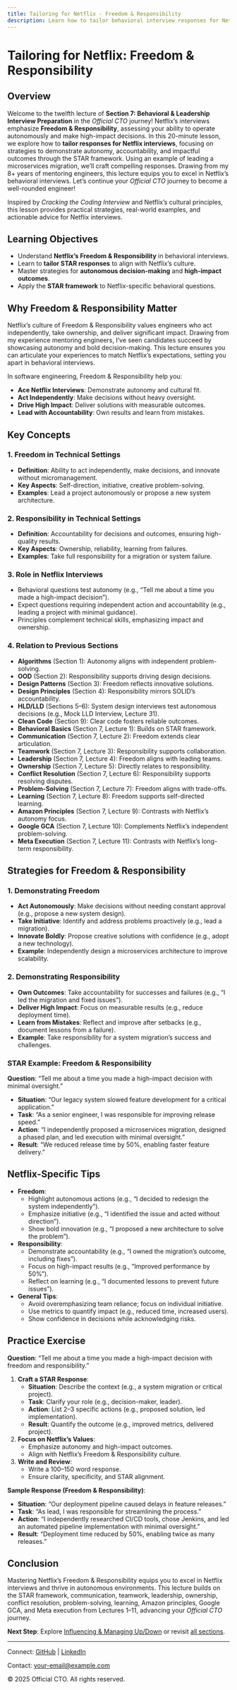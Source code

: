 ```yaml
---
title: Tailoring for Netflix - Freedom & Responsibility
description: Learn how to tailor behavioral interview responses for Netflix using the STAR framework, focusing on Freedom & Responsibility, with examples like leading a microservices migration.
---
```


# Tailoring for Netflix: Freedom & Responsibility

## Overview
Welcome to the twelfth lecture of **Section 7: Behavioral & Leadership Interview Preparation** in the *Official CTO* journey! Netflix’s interviews emphasize **Freedom & Responsibility**, assessing your ability to operate autonomously and make high-impact decisions. In this 20-minute lesson, we explore how to **tailor responses for Netflix interviews**, focusing on strategies to demonstrate autonomy, accountability, and impactful outcomes through the STAR framework. Using an example of leading a microservices migration, we’ll craft compelling responses. Drawing from my 8+ years of mentoring engineers, this lecture equips you to excel in Netflix’s behavioral interviews. Let’s continue your *Official CTO* journey to become a well-rounded engineer!

Inspired by *Cracking the Coding Interview* and Netflix’s cultural principles, this lesson provides practical strategies, real-world examples, and actionable advice for Netflix interviews.

## Learning Objectives
- Understand **Netflix’s Freedom & Responsibility** in behavioral interviews.
- Learn to **tailor STAR responses** to align with Netflix’s culture.
- Master strategies for **autonomous decision-making** and **high-impact outcomes**.
- Apply the **STAR framework** to Netflix-specific behavioral questions.

## Why Freedom & Responsibility Matter
Netflix’s culture of Freedom & Responsibility values engineers who act independently, take ownership, and deliver significant impact. Drawing from my experience mentoring engineers, I’ve seen candidates succeed by showcasing autonomy and bold decision-making. This lecture ensures you can articulate your experiences to match Netflix’s expectations, setting you apart in behavioral interviews.

In software engineering, Freedom & Responsibility help you:
- **Ace Netflix Interviews**: Demonstrate autonomy and cultural fit.
- **Act Independently**: Make decisions without heavy oversight.
- **Drive High Impact**: Deliver solutions with measurable outcomes.
- **Lead with Accountability**: Own results and learn from mistakes.

## Key Concepts
### 1. Freedom in Technical Settings
- **Definition**: Ability to act independently, make decisions, and innovate without micromanagement.
- **Key Aspects**: Self-direction, initiative, creative problem-solving.
- **Examples**: Lead a project autonomously or propose a new system architecture.

### 2. Responsibility in Technical Settings
- **Definition**: Accountability for decisions and outcomes, ensuring high-quality results.
- **Key Aspects**: Ownership, reliability, learning from failures.
- **Examples**: Take full responsibility for a migration or system failure.

### 3. Role in Netflix Interviews
- Behavioral questions test autonomy (e.g., “Tell me about a time you made a high-impact decision”).
- Expect questions requiring independent action and accountability (e.g., leading a project with minimal guidance).
- Principles complement technical skills, emphasizing impact and ownership.

### 4. Relation to Previous Sections
- **Algorithms** (Section 1): Autonomy aligns with independent problem-solving.
- **OOD** (Section 2): Responsibility supports driving design decisions.
- **Design Patterns** (Section 3): Freedom reflects innovative solutions.
- **Design Principles** (Section 4): Responsibility mirrors SOLID’s accountability.
- **HLD/LLD** (Sections 5–6): System design interviews test autonomous decisions (e.g., Mock LLD Interview, Lecture 31).
- **Clean Code** (Section 9): Clear code fosters reliable outcomes.
- **Behavioral Basics** (Section 7, Lecture 1): Builds on STAR framework.
- **Communication** (Section 7, Lecture 2): Freedom extends clear articulation.
- **Teamwork** (Section 7, Lecture 3): Responsibility supports collaboration.
- **Leadership** (Section 7, Lecture 4): Freedom aligns with leading teams.
- **Ownership** (Section 7, Lecture 5): Directly relates to responsibility.
- **Conflict Resolution** (Section 7, Lecture 6): Responsibility supports resolving disputes.
- **Problem-Solving** (Section 7, Lecture 7): Freedom aligns with trade-offs.
- **Learning** (Section 7, Lecture 8): Freedom supports self-directed learning.
- **Amazon Principles** (Section 7, Lecture 9): Contrasts with Netflix’s autonomy focus.
- **Google GCA** (Section 7, Lecture 10): Complements Netflix’s independent problem-solving.
- **Meta Execution** (Section 7, Lecture 11): Contrasts with Netflix’s long-term responsibility.

## Strategies for Freedom & Responsibility
### 1. Demonstrating Freedom
- **Act Autonomously**: Make decisions without needing constant approval (e.g., propose a new system design).
- **Take Initiative**: Identify and address problems proactively (e.g., lead a migration).
- **Innovate Boldly**: Propose creative solutions with confidence (e.g., adopt a new technology).
- **Example**: Independently design a microservices architecture to improve scalability.

### 2. Demonstrating Responsibility
- **Own Outcomes**: Take accountability for successes and failures (e.g., “I led the migration and fixed issues”).
- **Deliver High Impact**: Focus on measurable results (e.g., reduce deployment time).
- **Learn from Mistakes**: Reflect and improve after setbacks (e.g., document lessons from a failure).
- **Example**: Take responsibility for a system migration’s success and challenges.

### STAR Example: Freedom & Responsibility
**Question**: “Tell me about a time you made a high-impact decision with minimal oversight.”
- **Situation**: “Our legacy system slowed feature development for a critical application.”
- **Task**: “As a senior engineer, I was responsible for improving release speed.”
- **Action**: “I independently proposed a microservices migration, designed a phased plan, and led execution with minimal oversight.”
- **Result**: “We reduced release time by 50%, enabling faster feature delivery.”

## Netflix-Specific Tips
- **Freedom**:
  - Highlight autonomous actions (e.g., “I decided to redesign the system independently”).
  - Emphasize initiative (e.g., “I identified the issue and acted without direction”).
  - Show bold innovation (e.g., “I proposed a new architecture to solve the problem”).
- **Responsibility**:
  - Demonstrate accountability (e.g., “I owned the migration’s outcome, including fixes”).
  - Focus on high-impact results (e.g., “Improved performance by 50%”).
  - Reflect on learning (e.g., “I documented lessons to prevent future issues”).
- **General Tips**:
  - Avoid overemphasizing team reliance; focus on individual initiative.
  - Use metrics to quantify impact (e.g., reduced time, increased users).
  - Show confidence in decisions while acknowledging risks.

## Practice Exercise
**Question**: “Tell me about a time you made a high-impact decision with freedom and responsibility.”
1. **Craft a STAR Response**:
   - **Situation**: Describe the context (e.g., a system migration or critical project).
   - **Task**: Clarify your role (e.g., decision-maker, leader).
   - **Action**: List 2–3 specific actions (e.g., proposed solution, led implementation).
   - **Result**: Quantify the outcome (e.g., improved metrics, delivered project).
2. **Focus on Netflix’s Values**:
   - Emphasize autonomy and high-impact outcomes.
   - Align with Netflix’s Freedom & Responsibility culture.
3. **Write and Review**:
   - Write a 100–150 word response.
   - Ensure clarity, specificity, and STAR alignment.

**Sample Response (Freedom & Responsibility)**:
- **Situation**: “Our deployment pipeline caused delays in feature releases.”
- **Task**: “As lead, I was responsible for streamlining the process.”
- **Action**: “I independently researched CI/CD tools, chose Jenkins, and led an automated pipeline implementation with minimal oversight.”
- **Result**: “Deployment time reduced by 50%, enabling twice as many releases.”

## Conclusion
Mastering Netflix’s Freedom & Responsibility equips you to excel in Netflix interviews and thrive in autonomous environments. This lecture builds on the STAR framework, communication, teamwork, leadership, ownership, conflict resolution, problem-solving, learning, Amazon principles, Google GCA, and Meta execution from Lectures 1–11, advancing your *Official CTO* journey.

**Next Step**: Explore [Influencing & Managing Up/Down](/interview-section/behavioral/influencing-managing) or revisit [all sections](/interview-section/).

---

<footer>
  <p>Connect: <a href="https://github.com/your-profile">GitHub</a> | <a href="https://linkedin.com/in/your-profile">LinkedIn</a></p>
  <p>Contact: <a href="mailto:your-email@example.com">your-email@example.com</a></p>
  <p>&copy; 2025 Official CTO. All rights reserved.</p>
</footer>